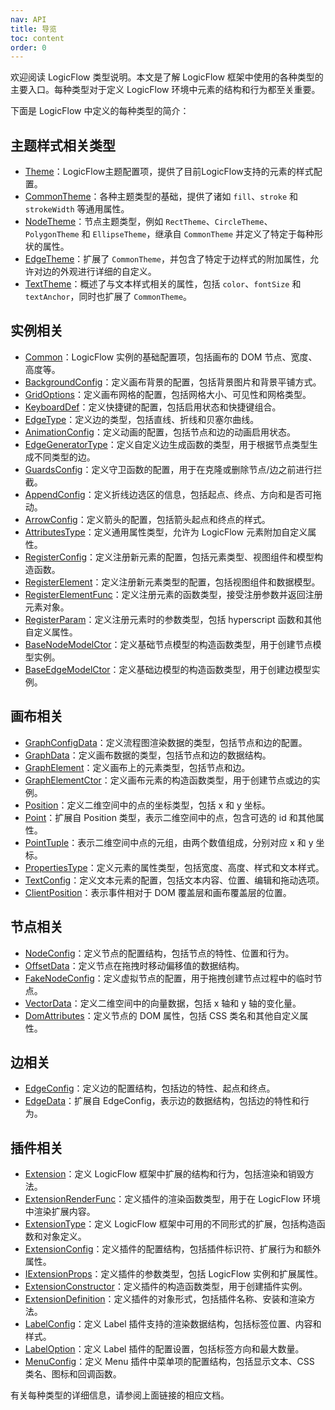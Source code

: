 ```yaml
---
nav: API
title: 导览
toc: content
order: 0
---
```


欢迎阅读 LogicFlow 类型说明。本文是了解 LogicFlow 框架中使用的各种类型的主要入口。每种类型对于定义 LogicFlow 环境中元素的结构和行为都至关重要。

下面是 LogicFlow 中定义的每种类型的简介：

## 主题样式相关类型
- [Theme](Theme.zh.md#theme主题配置)：LogicFlow主题配置项，提供了目前LogicFlow支持的元素的样式配置。
- [CommonTheme](Theme.zh.md#commontheme通用主题)：各种主题类型的基础，提供了诸如 `fill`、`stroke` 和 `strokeWidth` 等通用属性。
- [NodeTheme](Theme.zh.md#nodetheme节点主题)：节点主题类型，例如 `RectTheme`、`CircleTheme`、`PolygonTheme` 和 `EllipseTheme`，继承自 `CommonTheme` 并定义了特定于每种形状的属性。
- [EdgeTheme](Theme.zh.md#edgetheme边主题)：扩展了 `CommonTheme`，并包含了特定于边样式的附加属性，允许对边的外观进行详细的自定义。
- [TextTheme](Theme.zh.md#texttheme文本主题)：概述了与文本样式相关的属性，包括 `color`、`fontSize` 和 `textAnchor`，同时也扩展了 `CommonTheme`。

## 实例相关
- [Common](MainTypes.zh.md#common实例基础配置项)：LogicFlow 实例的基础配置项，包括画布的 DOM 节点、宽度、高度等。
- [BackgroundConfig](MainTypes.zh.md#backgroundconfig背景配置)：定义画布背景的配置，包括背景图片和背景平铺方式。
- [GridOptions](MainTypes.zh.md#gridoptions网格配置)：定义画布网格的配置，包括网格大小、可见性和网格类型。
- [KeyboardDef](MainTypes.zh.md#keyboarddef快捷键参数类型)：定义快捷键的配置，包括启用状态和快捷键组合。
- [EdgeType](MainTypes.zh.md#edgetype边类型)：定义边的类型，包括直线、折线和贝塞尔曲线。
- [AnimationConfig](MainTypes.zh.md#animationconfig动画配置)：定义动画的配置，包括节点和边的动画启用状态。
- [EdgeGeneratorType](MainTypes.zh.md#edgegeneratortype自定义边生成函数)：定义自定义边生成函数的类型，用于根据节点类型生成不同类型的边。
- [GuardsConfig](MainTypes.zh.md#guardsconfig守卫函数类型)：定义守卫函数的配置，用于在克隆或删除节点/边之前进行拦截。
- [AppendConfig](MainTypes.zh.md#appendconfig折线边选区信息)：定义折线边选区的信息，包括起点、终点、方向和是否可拖动。
- [ArrowConfig](MainTypes.zh.md#arrowconfig箭头配置)：定义箭头的配置，包括箭头起点和终点的样式。
- [AttributesType](MainTypes.zh.md#attributestype通用属性类型)：定义通用属性类型，允许为 LogicFlow 元素附加自定义属性。
- [RegisterConfig](MainTypes.zh.md#registerconfig注册配置)：定义注册新元素的配置，包括元素类型、视图组件和模型构造函数。
- [RegisterElement](MainTypes.zh.md#registerelement注册元素配置)：定义注册新元素类型的配置，包括视图组件和数据模型。
- [RegisterElementFunc](MainTypes.zh.md#registerelementfunc)：定义注册元素的函数类型，接受注册参数并返回注册元素对象。
- [RegisterParam](MainTypes.zh.md#registerparam)：定义注册元素时的参数类型，包括 hyperscript 函数和其他自定义属性。
- [BaseNodeModelCtor](MainTypes.zh.md#basenodemodelctor基础节点构造函数)：定义基础节点模型的构造函数类型，用于创建节点模型实例。
- [BaseEdgeModelCtor](MainTypes.zh.md#baseedgemodelctor基础边构造函数)：定义基础边模型的构造函数类型，用于创建边模型实例。

## 画布相关

- [GraphConfigData](MainTypes.zh.md#graphconfigdata流程图渲染数据类型)：定义流程图渲染数据的类型，包括节点和边的配置。
- [GraphData](MainTypes.zh.md#graphdata画布数据)：定义画布数据的类型，包括节点和边的数据结构。
- [GraphElement](MainTypes.zh.md#graphelement)：定义画布上的元素类型，包括节点和边。
- [GraphElementCtor](MainTypes.zh.md#graphelementctor画布元素构造函数)：定义画布元素的构造函数类型，用于创建节点或边的实例。
- [Position](MainTypes.zh.md#position坐标类型)：定义二维空间中的点的坐标类型，包括 x 和 y 坐标。
- [Point](MainTypes.zh.md#point点类型)：扩展自 Position 类型，表示二维空间中的点，包含可选的 id 和其他属性。
- [PointTuple](MainTypes.zh.md#pointtuple点坐标组)：表示二维空间中点的元组，由两个数值组成，分别对应 x 和 y 坐标。
- [PropertiesType](MainTypes.zh.md#propertiestype元素属性)：定义元素的属性类型，包括宽度、高度、样式和文本样式。
- [TextConfig](MainTypes.zh.md#textconfig文本配置)：定义文本元素的配置，包括文本内容、位置、编辑和拖动选项。
- [ClientPosition](MainTypes.zh.md#clientposition元素位置)：表示事件相对于 DOM 覆盖层和画布覆盖层的位置。

## 节点相关

- [NodeConfig](MainTypes.zh.md#nodeconfig节点配置)：定义节点的配置结构，包括节点的特性、位置和行为。
- [OffsetData](MainTypes.zh.md#offsetdata移动偏移)：定义节点在拖拽时移动偏移值的数据结构。
- [FakeNodeConfig](MainTypes.zh.md#fakenodeconfig虚拟节点配置)：定义虚拟节点的配置，用于拖拽创建节点过程中的临时节点。
- [VectorData](MainTypes.zh.md#vectordata向量数据)：定义二维空间中的向量数据，包括 x 轴和 y 轴的变化量。
- [DomAttributes](MainTypes.zh.md#domattributesdom属性)：定义节点的 DOM 属性，包括 CSS 类名和其他自定义属性。

## 边相关

- [EdgeConfig](MainTypes.zh.md#edgeconfig边配置)：定义边的配置结构，包括边的特性、起点和终点。
- [EdgeData](MainTypes.zh.md#edgedata边数据)：扩展自 EdgeConfig，表示边的数据结构，包括边的特性和行为。

## 插件相关

- [Extension](MainTypes.zh.md#extension插件)：定义 LogicFlow 框架中扩展的结构和行为，包括渲染和销毁方法。
- [ExtensionRenderFunc](MainTypes.zh.md#extensionrenderfunc插件渲染函数)：定义插件的渲染函数类型，用于在 LogicFlow 环境中渲染扩展内容。
- [ExtensionType](MainTypes.zh.md#extensiontype插件类型)：定义 LogicFlow 框架中可用的不同形式的扩展，包括构造函数和对象定义。
- [ExtensionConfig](MainTypes.zh.md#extensionconfig插件配置)：定义插件的配置结构，包括插件标识符、扩展行为和额外属性。
- [IExtensionProps](MainTypes.zh.md#iextensionprops插件参数类型)：定义插件的参数类型，包括 LogicFlow 实例和扩展属性。
- [ExtensionConstructor](MainTypes.zh.md#extensionconstructor插件构造函数)：定义插件的构造函数类型，用于创建插件实例。
- [ExtensionDefinition](MainTypes.zh.md#extensiondefinition插件定义)：定义插件的对象形式，包括插件名称、安装和渲染方法。
- [LabelConfig](MainTypes.zh.md#labelconfiglabel插件数据类型)：定义 Label 插件支持的渲染数据结构，包括标签位置、内容和样式。
- [LabelOption](MainTypes.zh.md#labeloptionlabel插件配置项类型)：定义 Label 插件的配置设置，包括标签方向和最大数量。
- [MenuConfig](MainTypes.zh.md#menuconfigmenu插件菜单项类型)：定义 Menu 插件中菜单项的配置结构，包括显示文本、CSS 类名、图标和回调函数。

有关每种类型的详细信息，请参阅上面链接的相应文档。